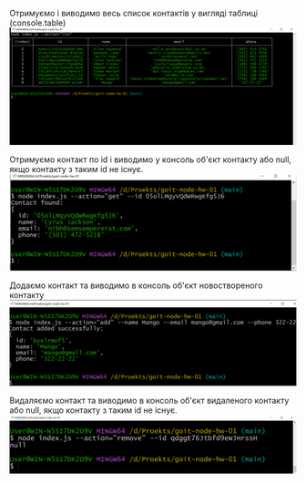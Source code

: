 
Отримуємо і виводимо весь список контактів у вигляді таблиці (console.table)
![Image alt](https://github.com/Okayolha/goit-node-hw-01/blob/main/images/image_2023-07-01_19-31-07.png)

Отримуємо контакт по id і виводимо у консоль об'єкт контакту або null, якщо контакту з таким id не існує.
![Image alt](https://github.com/Okayolha/goit-node-hw-01/blob/main/images/image_2023-07-01_19-34-55.png)

Додаємо контакт та виводимо в консоль об'єкт новоствореного контакту
![Image alt](https://github.com/Okayolha/goit-node-hw-01/blob/main/images/image_2023-07-01_19-37-00.png)

Видаляємо контакт та виводимо в консоль об'єкт видаленого контакту або null, якщо контакту з таким id не існує.
![Image alt](https://github.com/Okayolha/goit-node-hw-01/blob/main/images/image_2023-07-01_20-56-33.png)

